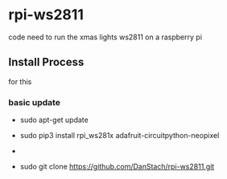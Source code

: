 # rpi-ws2811
code need to run the xmas lights ws2811 on a raspberry pi

## Install Process
for this 
### basic update
- sudo apt-get update


- sudo pip3 install rpi_ws281x adafruit-circuitpython-neopixel
-
- sudo git clone https://github.com/DanStach/rpi-ws2811.git

